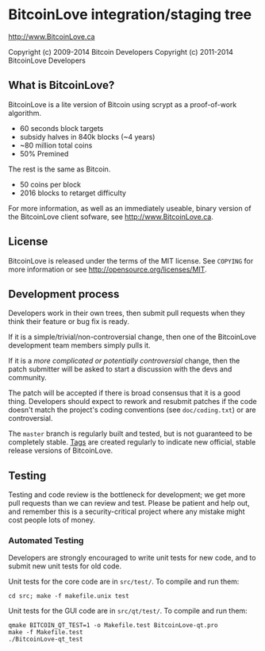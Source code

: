 BitcoinLove integration/staging tree
================================

http://www.BitcoinLove.ca

Copyright (c) 2009-2014 Bitcoin Developers
Copyright (c) 2011-2014 BitcoinLove Developers

What is BitcoinLove?
----------------

BitcoinLove is a lite version of Bitcoin using scrypt as a proof-of-work algorithm.
 - 60 seconds block targets
 - subsidy halves in 840k blocks (~4 years)
 - ~80 million total coins
 - 50% Premined
 
The rest is the same as Bitcoin.
 - 50 coins per block
 - 2016 blocks to retarget difficulty

For more information, as well as an immediately useable, binary version of
the BitcoinLove client sofware, see http://www.BitcoinLove.ca.

License
-------

BitcoinLove is released under the terms of the MIT license. See `COPYING` for more
information or see http://opensource.org/licenses/MIT.

Development process
-------------------

Developers work in their own trees, then submit pull requests when they think
their feature or bug fix is ready.

If it is a simple/trivial/non-controversial change, then one of the BitcoinLove
development team members simply pulls it.

If it is a *more complicated or potentially controversial* change, then the patch
submitter will be asked to start a discussion with the devs and community.

The patch will be accepted if there is broad consensus that it is a good thing.
Developers should expect to rework and resubmit patches if the code doesn't
match the project's coding conventions (see `doc/coding.txt`) or are
controversial.

The `master` branch is regularly built and tested, but is not guaranteed to be
completely stable. [Tags](https://github.com/biggiddybust/BitcoinLove/tags) are created
regularly to indicate new official, stable release versions of BitcoinLove.

Testing
-------

Testing and code review is the bottleneck for development; we get more pull
requests than we can review and test. Please be patient and help out, and
remember this is a security-critical project where any mistake might cost people
lots of money.

### Automated Testing

Developers are strongly encouraged to write unit tests for new code, and to
submit new unit tests for old code.

Unit tests for the core code are in `src/test/`. To compile and run them:

    cd src; make -f makefile.unix test

Unit tests for the GUI code are in `src/qt/test/`. To compile and run them:

    qmake BITCOIN_QT_TEST=1 -o Makefile.test BitcoinLove-qt.pro
    make -f Makefile.test
    ./BitcoinLove-qt_test

